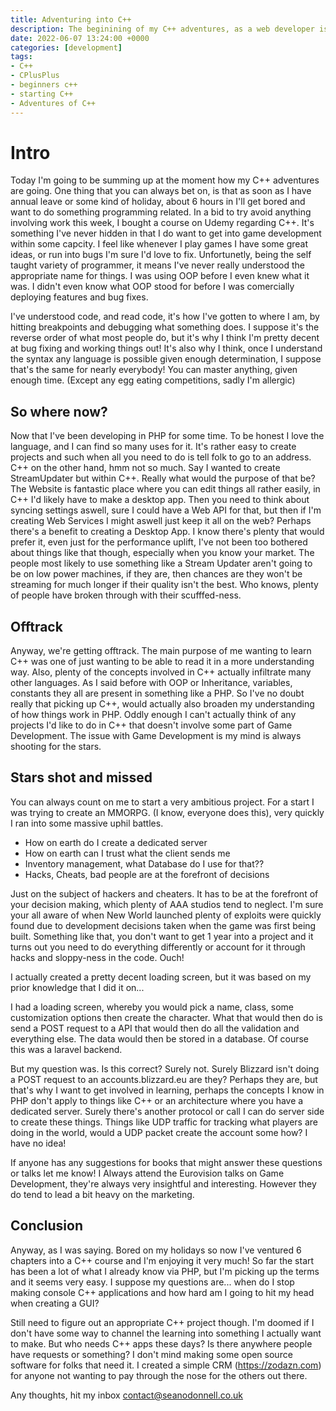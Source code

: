 ```yaml
---
title: Adventuring into C++
description: The beginining of my C++ adventures, as a web developer is it something I can pick up?
date: 2022-06-07 13:24:00 +0000
categories: [development]
tags: 
- C++
- CPlusPlus
- beginners c++
- starting C++
- Adventures of C++
---
```


# Intro

Today I'm going to be summing up at the moment how my C++ adventures are going. One thing that you can always bet on, is that as soon as I have annual leave or some kind of holiday, about 6 hours in I'll get bored and want to do something programming related. In a bid to try avoid anything involving work this week, I bought a course on Udemy regarding C++. It's something I've never hidden in that I do want to get into game development within some capcity. I feel like whenever I play games I have some great ideas, or run into bugs I'm sure I'd love to fix. Unfortunetly, being the self taught variety of programmer, it means I've never really understood the appropriate name for things. I was using OOP before I even knew what it was. I didn't even know what OOP stood for before I was comercially deploying features and bug fixes.

I've understood code, and read code, it's how I've gotten to where I am, by hitting breakpoints and debugging what something does. I suppose it's the reverse order of what most people do, but it's why I think I'm pretty decent at bug fixing and working things out! It's also why I think, once I understand the syntax any language is possible given enough determination, I suppose that's the same for nearly everybody! You can master anything, given enough time. (Except any egg eating competitions, sadly I'm allergic)


## So where now?

Now that I've been developing in PHP for some time. To be honest I love the language, and I can find so many uses for it. It's rather easy to create projects and such when all you need to do is tell folk to go to an address. C++ on the other hand, hmm not so much. Say I wanted to create StreamUpdater but within C++. Really what would the purpose of that be? The Website is fantastic place where you can edit things all rather easily, in C++ I'd likely have to make a desktop app. Then you need to think about syncing settings aswell, sure I could have a Web API for that, but then if I'm creating Web Services I might aswell just keep it all on the web? Perhaps there's a benefit to creating a Desktop App. I know there's plenty that would prefer it, even just for the performance uplift, I've not been too bothered about things like that though, especially when you know your market. The people most likely to use something like a Stream Updater aren't going to be on low power machines, if they are, then chances are they won't be streaming for much longer if their quality isn't the best. Who knows, plenty of people have broken through with their scufffed-ness.

## Offtrack

Anyway, we're getting offtrack. The main purpose of me wanting to learn C++ was one of just wanting to be able to read it in a more understanding way. Also, plenty of the concepts involved in C++ actually infiltrate many other languages. As I said before with OOP or Inheritance, variables, constants they all are present in something like a PHP. So I've no doubt really that picking up C++, would actually also broaden my understanding of how things work in PHP. Oddly enough I can't actually think of any projects I'd like to do in C++ that doesn't involve some part of Game Development. The issue with Game Development is my mind is always shooting for the stars. 

## Stars shot and missed

You can always count on me to start a very ambitious project. For a start I was trying to create an MMORPG. (I know, everyone does this), very quickly I ran into some massive uphil battles.

- How on earth do I create a dedicated server
- How on earth can I trust what the client sends me
- Inventory management, what Database do I use for that??
- Hacks, Cheats, bad people are at the forefront of decisions

Just on the subject of hackers and cheaters. It has to be at the forefront of your decision making, which plenty of AAA studios tend to neglect. I'm sure your all aware of when New World launched plenty of exploits were quickly found due to development decisions taken when the game was first being built. Something like that, you don't want to get 1 year into a project and it turns out you need to do everything differently or account for it through hacks and sloppy-ness in the code. Ouch!

I actually created a pretty decent loading screen, but it was based on my prior knowledge that I did it on...

I had a loading screen, whereby you would pick a name, class, some customization options then create the character. What that would then do is send a POST request to a API that would then do all the validation and everything else. The data would then be stored in a database. Of course this was a laravel backend.

But my question was. Is this correct? Surely not. Surely Blizzard isn't doing a POST request to an accounts.blizzard.eu are they? Perhaps they are, but that's why I want to get involved in learning, perhaps the concepts I know in PHP don't apply to things like C++ or an architecture where you have a dedicated server. Surely there's another protocol or call I can do server side to create these things. Things like UDP traffic for tracking what players are doing in the world, would a UDP packet create the account some how? I have no idea! 

If anyone has any suggestions for books that might answer these questions or talks let me know! I Always attend the Eurovision talks on Game Development, they're always very insightful and interesting. However they do tend to lead a bit heavy on the marketing. 

## Conclusion

Anyway, as I was saying. Bored on my holidays so now I've ventured 6 chapters into a C++ course and I'm enjoying it very much! So far the start has been a lot of what I already know via PHP, but I'm picking up the terms and it seems very easy. I suppose my questions are... when do I stop making console C++ applications and how hard am I going to hit my head when creating a GUI?

Still need to figure out an appropriate C++ project though. I'm doomed if I don't have some way to channel the learning into something I actually want to make. But who needs C++ apps these days? Is there anywhere people have requests or something? I don't mind making some open source software for folks that need it. I created a simple CRM (https://zodazn.com) for anyone not wanting to pay through the nose for the others out there.

Any thoughts, hit my inbox contact@seanodonnell.co.uk